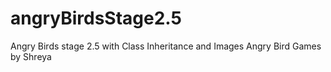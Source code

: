 # angryBirdsStage2.5
Angry Birds stage 2.5 with Class Inheritance and Images
Angry Bird Games by Shreya